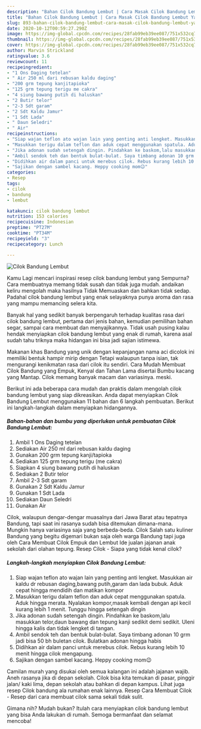 ```yaml
---
description: "Bahan Cilok Bandung Lembut | Cara Masak Cilok Bandung Lembut Yang Lezat"
title: "Bahan Cilok Bandung Lembut | Cara Masak Cilok Bandung Lembut Yang Lezat"
slug: 893-bahan-cilok-bandung-lembut-cara-masak-cilok-bandung-lembut-yang-lezat
date: 2020-10-12T00:59:27.290Z
image: https://img-global.cpcdn.com/recipes/28fab99eb39ee087/751x532cq70/cilok-bandung-lembut-foto-resep-utama.jpg
thumbnail: https://img-global.cpcdn.com/recipes/28fab99eb39ee087/751x532cq70/cilok-bandung-lembut-foto-resep-utama.jpg
cover: https://img-global.cpcdn.com/recipes/28fab99eb39ee087/751x532cq70/cilok-bandung-lembut-foto-resep-utama.jpg
author: Marvin Strickland
ratingvalue: 3.6
reviewcount: 11
recipeingredient:
- "1 Ons Daging tetelan"
- " Air 250 ml dari rebusan kaldu daging"
- "200 grm tepung kanjitapioka"
- "125 grm tepung terigu me cakra"
- "4 siung bawang putih di haluskan"
- "2 Butir telor"
- "2-3 Sdt garam"
- "2 Sdt Kaldu Jamur"
- "1 Sdt Lada"
- " Daun Seledri"
- " Air"
recipeinstructions:
- "Siap wajan teflon ato wajan lain yang penting anti lengket. Masukkan air kaldu dr rebusan daging,bawang putih,garam dan lada bubuk. Aduk cepat hingga mendidih dan matikan kompor"
- "Masukkan terigu dalam teflon dan aduk cepat menggunakan spatula. Aduk hingga merata. Nyalakan kompor,masak kembali dengan api kecil kurang lebih 1 menit. Tunggu hingga setengah dingin"
- "Jika adonan sudah setengah dingin. Pindahkan ke baskom,lalu masukkan telor,daun bawang dan tepung kanji sedikit demi sedikit. Uleni hingga kalis dan tidak lengket di tangan."
- "Ambil sendok teh dan bentuk bulat-bulat. Saya timbang adonan 10 grm jadi bisa 50 bh buletan cilok. Bulatkan adonan hingga habis"
- "Didihkan air dalam panci untuk merebus cilok. Rebus kurang lebih 10 menit hingga cilok mengapung."
- "Sajikan dengan sambel kacang. Heppy cooking mom😉"
categories:
- Resep
tags:
- cilok
- bandung
- lembut

katakunci: cilok bandung lembut 
nutrition: 153 calories
recipecuisine: Indonesian
preptime: "PT27M"
cooktime: "PT34M"
recipeyield: "3"
recipecategory: Lunch

---
```



![Cilok Bandung Lembut](https://img-global.cpcdn.com/recipes/28fab99eb39ee087/751x532cq70/cilok-bandung-lembut-foto-resep-utama.jpg)

Kamu Lagi mencari inspirasi resep cilok bandung lembut yang Sempurna? Cara membuatnya memang tidak susah dan tidak juga mudah. andaikan keliru mengolah maka hasilnya Tidak Memuaskan dan bahkan tidak sedap. Padahal cilok bandung lembut yang enak selayaknya punya aroma dan rasa yang mampu memancing selera kita.

Banyak hal yang sedikit banyak berpengaruh terhadap kualitas rasa dari cilok bandung lembut, pertama dari jenis bahan, kemudian pemilihan bahan segar, sampai cara membuat dan menyajikannya. Tidak usah pusing kalau hendak menyiapkan cilok bandung lembut yang enak di rumah, karena asal sudah tahu triknya maka hidangan ini bisa jadi sajian istimewa.

Makanan khas Bandung yang unik dengan kepanjangan nama aci dicolok ini memiliki bentuk hampir mirip dengan Tetapi walaupun tanpa isian, tak mengurangi kenikmatan rasa dari cilok itu sendiri. Cara Mudah Membuat Cilok Bandung yang Empuk, Kenyal dan Tahan Lama disertai Bumbu kacang yang Mantap. Cilok memang banyak macam dan variasinya. meski.


Berikut ini ada beberapa cara mudah dan praktis dalam mengolah cilok bandung lembut yang siap dikreasikan. Anda dapat menyiapkan Cilok Bandung Lembut menggunakan 11 bahan dan 6 langkah pembuatan. Berikut ini langkah-langkah dalam menyiapkan hidangannya.

<!--inarticleads1-->

##### Bahan-bahan dan bumbu yang diperlukan untuk pembuatan Cilok Bandung Lembut:

1. Ambil 1 Ons Daging tetelan
1. Sediakan  Air 250 ml dari rebusan kaldu daging
1. Gunakan 200 grm tepung kanji/tapioka
1. Sediakan 125 grm tepung terigu (me cakra)
1. Siapkan 4 siung bawang putih di haluskan
1. Sediakan 2 Butir telor
1. Ambil 2-3 Sdt garam
1. Gunakan 2 Sdt Kaldu Jamur
1. Gunakan 1 Sdt Lada
1. Sediakan  Daun Seledri
1. Gunakan  Air


Cilok, walaupun dengar-dengar muasalnya dari Jawa Barat atau tepatnya Bandung, tapi saat ini rasanya sudah bisa ditemukan dimana-mana. Mungkin hanya variasinya saja yang berbeda-beda. Cilok Salah satu kuliner Bandung yang begitu digemari bukan saja oleh warga Bandung tapi juga oleh Cara Membuat Cilok Empuk dan Lembut Ide jualan jajanan anak sekolah dari olahan tepung. Resep Cilok - Siapa yang tidak kenal cilok? 

<!--inarticleads2-->

##### Langkah-langkah menyiapkan Cilok Bandung Lembut:

1. Siap wajan teflon ato wajan lain yang penting anti lengket. Masukkan air kaldu dr rebusan daging,bawang putih,garam dan lada bubuk. Aduk cepat hingga mendidih dan matikan kompor
1. Masukkan terigu dalam teflon dan aduk cepat menggunakan spatula. Aduk hingga merata. Nyalakan kompor,masak kembali dengan api kecil kurang lebih 1 menit. Tunggu hingga setengah dingin
1. Jika adonan sudah setengah dingin. Pindahkan ke baskom,lalu masukkan telor,daun bawang dan tepung kanji sedikit demi sedikit. Uleni hingga kalis dan tidak lengket di tangan.
1. Ambil sendok teh dan bentuk bulat-bulat. Saya timbang adonan 10 grm jadi bisa 50 bh buletan cilok. Bulatkan adonan hingga habis
1. Didihkan air dalam panci untuk merebus cilok. Rebus kurang lebih 10 menit hingga cilok mengapung.
1. Sajikan dengan sambel kacang. Heppy cooking mom😉


Camilan murah yang disukai oleh semua kalangan ini adalah jajanan wajib. Aneh rasanya jika di depan sekolah. Cilok bisa kita temukan di pasar, pinggir jalan/ kaki lima, depan sekolah atau bahkan di depan kampus. Lihat juga resep Cilok bandung ala rumahan enak lainnya. Resep Cara Membuat Cilok - Resep dari cara membuat cilok sama sekali tidak sulit. 

Gimana nih? Mudah bukan? Itulah cara menyiapkan cilok bandung lembut yang bisa Anda lakukan di rumah. Semoga bermanfaat dan selamat mencoba!
